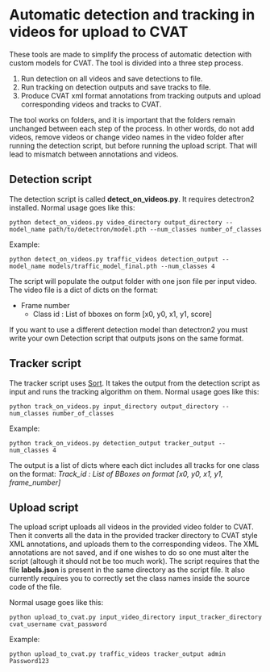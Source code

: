 # Automatic detection and tracking in videos for upload to CVAT

These tools are made to simplify the process of automatic detection with custom models for CVAT. The tool is divided into a three step process.
1. Run detection on all videos and save detections to file.
2. Run tracking on detection outputs and save tracks to file.
3. Produce CVAT xml format annotations from tracking outputs and upload corresponding videos and tracks to CVAT.

The tool works on folders, and it is important that the folders remain unchanged between each step of the process. In other words, do not add videos, remove videos or change video names in the video folder after running the detection script, but before running the upload script. That will lead to mismatch between annotations and videos.

## Detection script
The detection script is called **detect_on_videos.py**. It requires detectron2 installed. Normal usage goes like this:
```
python detect_on_videos.py video_directory output_directory --model_name path/to/detectron/model.pth --num_classes number_of_classes
```
Example:
```
python detect_on_videos.py traffic_videos detection_output --model_name models/traffic_model_final.pth --num_classes 4
```

The script will populate the output folder with one json file per input video. The video file is a dict of dicts on the format:
- Frame number
    - Class id : List of bboxes on form [x0, y0, x1, y1, score]

If you want to use a different detection model than detectron2 you must write your own Detection script that outputs jsons on the same format.

## Tracker script
The tracker script uses [Sort](https://github.com/abewley/sort). It takes the output from the detection script as input and runs the tracking algorithm on them. Normal usage goes like this:
```
python track_on_videos.py input_directory output_directory --num_classes number_of_classes
```
Example:
```
python track_on_videos.py detection_output tracker_output --num_classes 4
```

The output is a list of dicts where each dict includes all tracks for one class on the format:  *Track_id : List of BBoxes on format [x0, y0, x1, y1, frame_number]*

## Upload script
The upload script uploads all videos in the provided video folder to CVAT. Then it converts all the data in the provided tracker directory to CVAT style XML annotations, and uploads them to the corresponding videos. The XML annotations are not saved, and if one wishes to do so one must alter the script (altough it should not be too much work). The script requires that the file **labels.json** is present in the same directory as the script file. It also currently requires you to correctly set the class names inside the source code of the file.

Normal usage goes like this:
```
python upload_to_cvat.py input_video_directory input_tracker_directory cvat_username cvat_password
```

Example:
```
python upload_to_cvat.py traffic_videos tracker_output admin Password123
```
